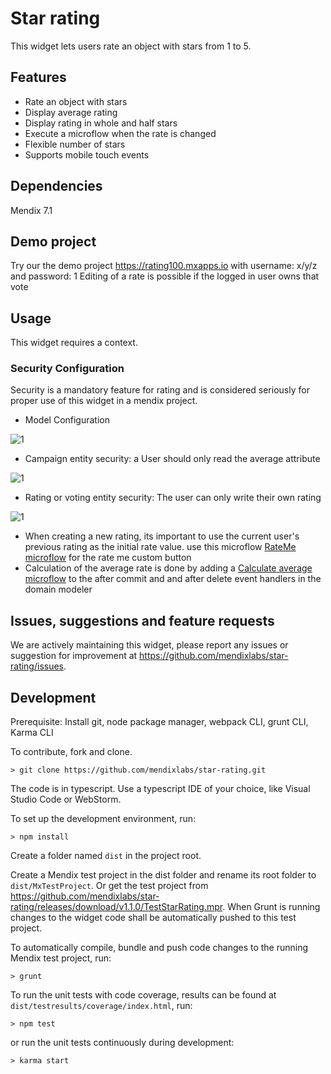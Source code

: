# Star rating
This widget lets users rate an object with stars from 1 to 5.

## Features
* Rate an object with stars
* Display average rating
* Display rating in whole and half stars
* Execute a microflow when the rate is changed
* Flexible number of stars
* Supports mobile touch events

## Dependencies
Mendix 7.1

## Demo project
Try our the demo project https://rating100.mxapps.io with username: x/y/z  and password: 1
Editing of a rate is possible if the logged in user owns that vote

## Usage
This widget requires a context.

### Security Configuration

Security is a mandatory feature for rating and is considered seriously for proper use of this widget in a mendix project.
 - Model Configuration

 ![1](https://raw.githubusercontent.com/mendixlabs/star-rating/master/assets/domain_model.jpg)
 - Campaign entity security: a User should only read the average attribute 
 
 ![1](https://raw.githubusercontent.com/mendixlabs/star-rating/master/assets/security_campaign.jpg)
 - Rating or voting entity security: The user can only write their own rating 
 
 ![1](https://raw.githubusercontent.com/mendixlabs/star-rating/master/assets/security_rate.jpg)
 - When creating a new rating, its important to use the current user's previous rating as the initial rate value. use this microflow [RateMe microflow](https://modelshare.mendix.com/models/d7ece331-49d4-4464-a2e2-ea75528a0367/rate-me) for the rate me custom button
 - Calculation of the average rate is done by adding a [Calculate average microflow](https://modelshare.mendix.com/models/d27114b6-e2fb-4d79-aa39-8c60a6477ca8/calculate-average-rate) to the after commit and and after delete event handlers in the domain modeler

## Issues, suggestions and feature requests
We are actively maintaining this widget, please report any issues or suggestion for improvement at https://github.com/mendixlabs/star-rating/issues.

## Development
Prerequisite: Install git, node package manager, webpack CLI, grunt CLI, Karma CLI

To contribute, fork and clone.

    > git clone https://github.com/mendixlabs/star-rating.git

The code is in typescript. Use a typescript IDE of your choice, like Visual Studio Code or WebStorm.

To set up the development environment, run:

    > npm install

Create a folder named `dist` in the project root.

Create a Mendix test project in the dist folder and rename its root folder to `dist/MxTestProject`. Or get the test project from https://github.com/mendixlabs/star-rating/releases/download/v1.1.0/TestStarRating.mpr. When Grunt is running changes to the widget code shall be automatically pushed to this test project.

To automatically compile, bundle and push code changes to the running Mendix test project, run:

    > grunt

To run the unit tests with code coverage, results can be found at `dist/testresults/coverage/index.html`, run:

    > npm test

or run the unit tests continuously during development:

    > karma start
